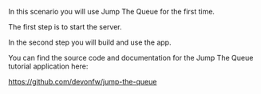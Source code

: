 In this scenario you will use Jump The Queue for the first time. 

The first step is to start the server. 

In the second step you will build and use the app.



 

You can find the source code and documentation for the Jump The Queue tutorial application here:

https://github.com/devonfw/jump-the-queue
